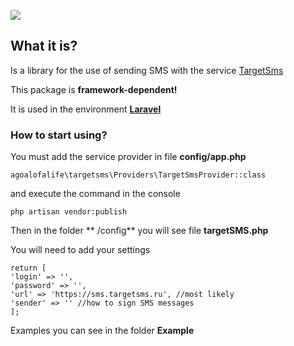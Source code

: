 
![](https://3.downloader.disk.yandex.ru/disk/e3b1d96801018f8d01ae9330f441ff69756e088b0e381ddee147954e16640c78/5878a5c5/rWjvywuL93VvzaqBECRpgrTOzbi4rhhOay5zAz2NA9RXPjMw7UnoAMi7Ej77gFDnhwZga_8DJPVUo-KFQnIJ8w%3D%3D?uid=0&filename=sms_1000x500.jpg&disposition=inline&hash=&limit=0&content_type=image%2Fjpeg&fsize=58403&hid=b93cacb10a294b98bede6178698d2a31&media_type=image&tknv=v2&etag=1048e681aa19addcf597d27a3730f6e0)

## **What it is?**

Is a library for the use of sending SMS with the service [TargetSms](http://targetsms.ru)


This package is **framework-dependent!**

It is used in the environment **[Laravel](https://laravel.com/)**



### **How to start using?**

You must add the service provider in file **config/app.php**


```
agoalofalife\targetsms\Providers\TargetSmsProvider::class
```

and execute the command in the console

```
php artisan vendor:publish

```
Then in the folder ** /config** you will see file **targetSMS.php**

You will need to add your settings

```
return [
'login' => '',
'password' => '',
'url' => 'https://sms.targetsms.ru', //most likely
'sender' => '' //how to sign SMS messages
];
```

Examples you can see in the folder **Example**
